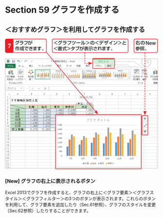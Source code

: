 # Section 59 グラフを作成する

## ＜おすすめグラフ＞を利用してグラフを作成する

![](003.png)

### [New] グラフの右上に表示されるボタン

Excel 2013でグラフを作成すると、グラフの右上に＜グラフ要素＞＜グラフスタイル＞＜グラフフィルター＞の3つのボタンが表示されます。これらのボタンを利用して、グラフ要素を追加したり（Sec.61参照）、グラフのスタイルを変更（Sec.62参照）したりすることができます。
